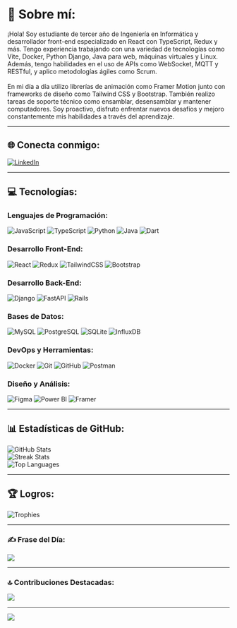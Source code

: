# 💫 Sobre mí:
¡Hola! Soy estudiante de tercer año de Ingeniería en Informática y desarrollador front-end especializado en React con TypeScript, Redux y más. Tengo experiencia trabajando con una variedad de tecnologías como Vite, Docker, Python Django, Java para web, máquinas virtuales y Linux. Además, tengo habilidades en el uso de APIs como WebSocket, MQTT y RESTful, y aplico metodologías ágiles como Scrum.<br><br>En mi día a día utilizo librerías de animación como Framer Motion junto con frameworks de diseño como Tailwind CSS y Bootstrap. También realizo tareas de soporte técnico como ensamblar, desensamblar y mantener computadores. Soy proactivo, disfruto enfrentar nuevos desafíos y mejoro constantemente mis habilidades a través del aprendizaje.

---

## 🌐 Conecta conmigo:
[![LinkedIn](https://img.shields.io/badge/LinkedIn-%230077B5.svg?style=for-the-badge&logo=linkedin&logoColor=white)](https://linkedin.com/in/Bastian-Rojas-Lillo)

---

## 💻 Tecnologías:
### Lenguajes de Programación:
![JavaScript](https://img.shields.io/badge/JavaScript-%23F7DF1E.svg?style=for-the-badge&logo=javascript&logoColor=black)
![TypeScript](https://img.shields.io/badge/TypeScript-%23007ACC.svg?style=for-the-badge&logo=typescript&logoColor=white)
![Python](https://img.shields.io/badge/Python-%233776AB.svg?style=for-the-badge&logo=python&logoColor=white)
![Java](https://img.shields.io/badge/Java-%23ED8B00.svg?style=for-the-badge&logo=openjdk&logoColor=white)
![Dart](https://img.shields.io/badge/Dart-%230175C2.svg?style=for-the-badge&logo=dart&logoColor=white)

### Desarrollo Front-End:
![React](https://img.shields.io/badge/React-%2361DAFB.svg?style=for-the-badge&logo=react&logoColor=black)
![Redux](https://img.shields.io/badge/Redux-%23593D88.svg?style=for-the-badge&logo=redux&logoColor=white)
![TailwindCSS](https://img.shields.io/badge/TailwindCSS-%2338B2AC.svg?style=for-the-badge&logo=tailwind-css&logoColor=white)
![Bootstrap](https://img.shields.io/badge/Bootstrap-%23563D7C.svg?style=for-the-badge&logo=bootstrap&logoColor=white)

### Desarrollo Back-End:
![Django](https://img.shields.io/badge/Django-%23092E20.svg?style=for-the-badge&logo=django&logoColor=white)
![FastAPI](https://img.shields.io/badge/FastAPI-%23005571.svg?style=for-the-badge&logo=fastapi&logoColor=white)
![Rails](https://img.shields.io/badge/Rails-%23CC0000.svg?style=for-the-badge&logo=ruby-on-rails&logoColor=white)

### Bases de Datos:
![MySQL](https://img.shields.io/badge/MySQL-%234479A1.svg?style=for-the-badge&logo=mysql&logoColor=white)
![PostgreSQL](https://img.shields.io/badge/PostgreSQL-%23316192.svg?style=for-the-badge&logo=postgresql&logoColor=white)
![SQLite](https://img.shields.io/badge/SQLite-%2307405E.svg?style=for-the-badge&logo=sqlite&logoColor=white)
![InfluxDB](https://img.shields.io/badge/InfluxDB-%2322ADF6.svg?style=for-the-badge&logo=influxdb&logoColor=white)

### DevOps y Herramientas:
![Docker](https://img.shields.io/badge/Docker-%232496ED.svg?style=for-the-badge&logo=docker&logoColor=white)
![Git](https://img.shields.io/badge/Git-%23F05033.svg?style=for-the-badge&logo=git&logoColor=white)
![GitHub](https://img.shields.io/badge/GitHub-%23121011.svg?style=for-the-badge&logo=github&logoColor=white)
![Postman](https://img.shields.io/badge/Postman-%23FF6C37.svg?style=for-the-badge&logo=postman&logoColor=white)

### Diseño y Análisis:
![Figma](https://img.shields.io/badge/Figma-%23F24E1E.svg?style=for-the-badge&logo=figma&logoColor=white)
![Power BI](https://img.shields.io/badge/Power%20BI-%23F2C811.svg?style=for-the-badge&logo=powerbi&logoColor=black)
![Framer](https://img.shields.io/badge/Framer-%23000000.svg?style=for-the-badge&logo=framer&logoColor=blue)

---

## 📊 Estadísticas de GitHub:
![GitHub Stats](https://github-readme-stats.vercel.app/api?username=R4aveen&theme=prussian&hide_border=false&include_all_commits=false&count_private=false)<br>
![Streak Stats](https://github-readme-streak-stats.herokuapp.com/?user=R4aveen&theme=prussian&hide_border=false)<br>
![Top Languages](https://github-readme-stats.vercel.app/api/top-langs/?username=R4aveen&theme=prussian&hide_border=false&include_all_commits=false&count_private=false&layout=compact)

---

## 🏆 Logros:
![Trophies](https://github-profile-trophy.vercel.app/?username=R4aveen&theme=tokyonight&no-frame=false&no-bg=true&margin-w=4)

---

### ✍️ Frase del Día:
![](https://quotes-github-readme.vercel.app/api?type=horizontal&theme=radical)

---

### 🔝 Contribuciones Destacadas:
![](https://github-contributor-stats.vercel.app/api?username=R4aveen&limit=5&theme=synthwave&combine_all_yearly_contributions=true)

---

[![](https://visitcount.itsvg.in/api?id=R4aveen&icon=9&color=6)](https://visitcount.itsvg.in)
